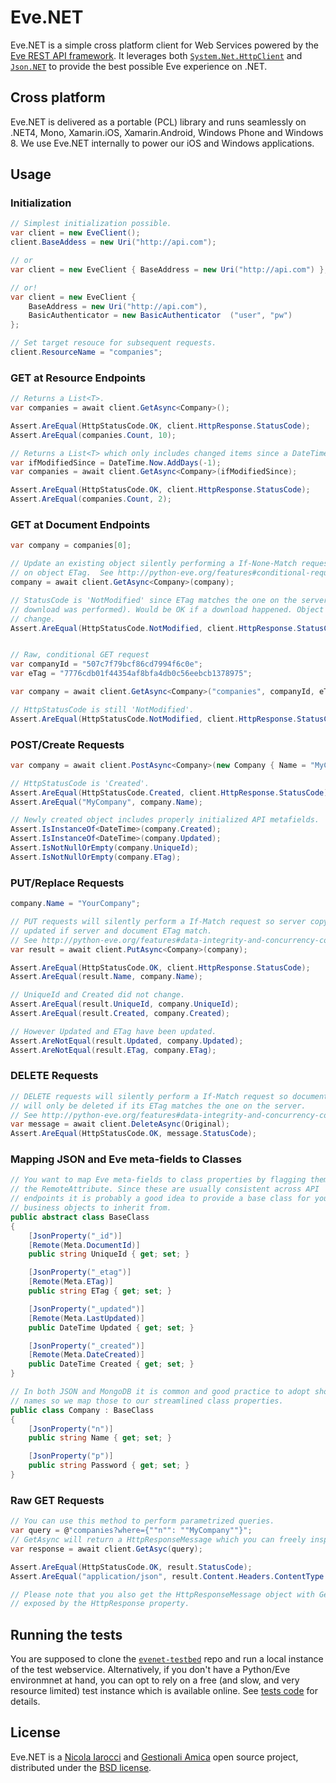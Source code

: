 Eve.NET
=======
Eve.NET is a simple cross platform client for Web Services powered by the [Eve
REST API framework][1]. It leverages both [`System.Net.HttpClient`][5] and
[`Json.NET`][6] to provide the best possible Eve experience on .NET.

Cross platform
--------------
Eve.NET is delivered as a portable (PCL) library and runs seamlessly on .NET4,
Mono, Xamarin.iOS, Xamarin.Android, Windows Phone and Windows 8. We use Eve.NET
internally to power our iOS and Windows applications.

Usage
-----

### Initialization
```C#
// Simplest initialization possible.
var client = new EveClient();
client.BaseAddess = new Uri("http://api.com");

// or
var client = new EveClient { BaseAddress = new Uri("http://api.com") };

// or!
var client = new EveClient { 
    BaseAddress = new Uri("http://api.com"), 
    BasicAuthenticator = new BasicAuthenticator  ("user", "pw")
};

// Set target resouce for subsequent requests.
client.ResourceName = "companies";
````
### GET at Resource Endpoints
```C#
// Returns a List<T>.
var companies = await client.GetAsync<Company>();

Assert.AreEqual(HttpStatusCode.OK, client.HttpResponse.StatusCode);
Assert.AreEqual(companies.Count, 10);

// Returns a List<T> which only includes changed items since a DateTime.
var ifModifiedSince = DateTime.Now.AddDays(-1);
var companies = await client.GetAsync<Company>(ifModifiedSince);

Assert.AreEqual(HttpStatusCode.OK, client.HttpResponse.StatusCode);
Assert.AreEqual(companies.Count, 2);
```
### GET at Document Endpoints
```C#
var company = companies[0];

// Update an existing object silently performing a If-None-Match request based
// on object ETag.  See http://python-eve.org/features#conditional-requests
company = await client.GetAsync<Company>(company);

// StatusCode is 'NotModified' since ETag matches the one on the server (no
// download was performed). Would be OK if a download happened. Object did not
// change.
Assert.AreEqual(HttpStatusCode.NotModified, client.HttpResponse.StatusCode);


// Raw, conditional GET request
var companyId = "507c7f79bcf86cd7994f6c0e";
var eTag = "7776cdb01f44354af8bfa4db0c56eebcb1378975";

var company = await client.GetAsync<Company>("companies", companyId, eTag);

// HttpStatusCode is still 'NotModified'.
Assert.AreEqual(HttpStatusCode.NotModified, client.HttpResponse.StatusCode);
```
### POST/Create Requests
```C#
var company = await client.PostAsync<Company>(new Company { Name = "MyCompany" });

// HttpStatusCode is 'Created'.
Assert.AreEqual(HttpStatusCode.Created, client.HttpResponse.StatusCode);
Assert.AreEqual("MyCompany", company.Name);

// Newly created object includes properly initialized API metafields.
Assert.IsInstanceOf<DateTime>(company.Created);
Assert.IsInstanceOf<DateTime>(company.Updated);
Assert.IsNotNullOrEmpty(company.UniqueId);
Assert.IsNotNullOrEmpty(company.ETag);
```
### PUT/Replace Requests
```C#
company.Name = "YourCompany";

// PUT requests will silently perform a If-Match request so server copy will only be
// updated if server and document ETag match.
// See http://python-eve.org/features#data-integrity-and-concurrency-control
var result = await client.PutAsync<Company>(company);

Assert.AreEqual(HttpStatusCode.OK, client.HttpResponse.StatusCode);
Assert.AreEqual(result.Name, company.Name);

// UniqueId and Created did not change.
Assert.AreEqual(result.UniqueId, company.UniqueId);
Assert.AreEqual(result.Created, company.Created);

// However Updated and ETag have been updated.
Assert.AreNotEqual(result.Updated, company.Updated);
Assert.AreNotEqual(result.ETag, company.ETag);
```
### DELETE Requests
```C#
// DELETE requests will silently perform a If-Match request so document
// will only be deleted if its ETag matches the one on the server.
// See http://python-eve.org/features#data-integrity-and-concurrency-control
var message = await client.DeleteAsync(Original);
Assert.AreEqual(HttpStatusCode.OK, message.StatusCode);
```
### Mapping JSON and Eve meta-fields to Classes
```C#
// You want to map Eve meta-fields to class properties by flagging them with
// the RemoteAttribute. Since these are usually consistent across API
// endpoints it is probably a good idea to provide a base class for your
// business objects to inherit from.
public abstract class BaseClass
{
    [JsonProperty("_id")]
    [Remote(Meta.DocumentId)]
    public string UniqueId { get; set; }

    [JsonProperty("_etag")]
    [Remote(Meta.ETag)]
    public string ETag { get; set; }

    [JsonProperty("_updated")]
    [Remote(Meta.LastUpdated)]
    public DateTime Updated { get; set; }

    [JsonProperty("_created")]
    [Remote(Meta.DateCreated)]
    public DateTime Created { get; set; }
}

// In both JSON and MongoDB it is common and good practice to adopt short field
// names so we map those to our streamlined class properties.
public class Company : BaseClass
{
    [JsonProperty("n")]
    public string Name { get; set; }

    [JsonProperty("p")]
    public string Password { get; set; }
}
```
### Raw GET Requests
```C#
// You can use this method to perform parametrized queries.
var query = @"companies?where={""n"": ""MyCompany""}";
// GetAsync will return a HttpResponseMessage which you can freely inspect.
var response = await client.GetAsyc(query);

Assert.AreEqual(HttpStatusCode.OK, result.StatusCode);
Assert.AreEqual("application/json", result.Content.Headers.ContentType.ToString())

// Please note that you also get the HttpResponseMessage object with GetAsync<T> requests, 
// exposed by the HttpResponse property.
```
Running the tests
-----------------
You are supposed to  clone the [`evenet-testbed`][7] repo and run a local
instance of the test webservice. Alternatively, if you don't have a Python/Eve
environmnet at hand, you can opt to rely on a free (and slow, and very resource
limited) test instance which is available online. See [tests code][8] for
details.

License
-------
Eve.NET is a [Nicola Iarocci][2] and [Gestionali Amica][3] open source project,
distributed under the [BSD license][4].

[1]: http://python-eve.org
[2]: http://nicolaiarocci.com
[3]: http://gestionaleamica.com
[4]: https://github.com/nicolaiarocci/Eve.NET/blob/master/LICENSE.txt
[5]: http://msdn.microsoft.com/en-us/library/system.net.http.httpclient%28v=vs.118%29.aspx
[6]: http://james.newtonking.com/json
[7]: https://github.com/nicolaiarocci/Eve.NET-testbed
[8]: https://github.com/nicolaiarocci/Eve.NET/blob/master/Eve.Client.Tests/MethodsBase.cs#L13-L31
